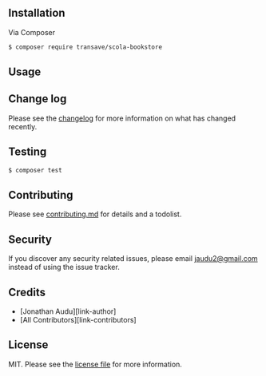 ## Installation

Via Composer

``` bash
$ composer require transave/scola-bookstore
```

## Usage

## Change log

Please see the [changelog](changelog.md) for more information on what has changed recently.

## Testing

``` bash
$ composer test
```

## Contributing

Please see [contributing.md](contributing.md) for details and a todolist.

## Security

If you discover any security related issues, please email jaudu2@gmail.com instead of using the issue tracker.

## Credits

- [Jonathan Audu][link-author]
- [All Contributors][link-contributors]

## License

MIT. Please see the [license file](license.md) for more information.